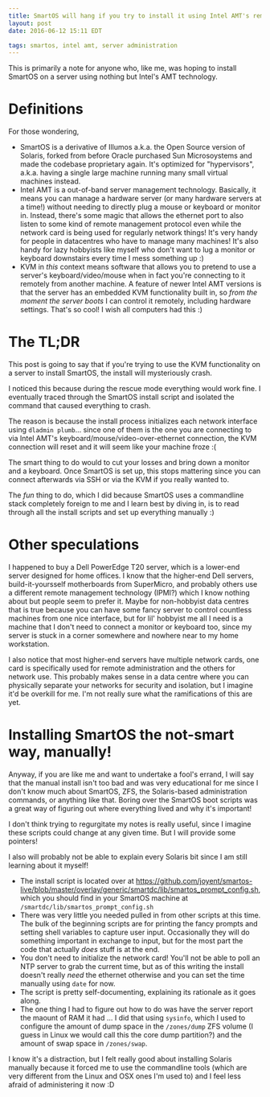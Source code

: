 ```yaml
---
title: SmartOS will hang if you try to install it using Intel AMT's remote desktop tool!
layout: post
date: 2016-06-12 15:11 EDT

tags: smartos, intel amt, server administration
---
```


This is primarily a note for anyone who, like me, was hoping to install SmartOS on a server using nothing but Intel's AMT technology.

Definitions
===========

For those wondering,

* SmartOS is a derivative of Illumos a.k.a. the Open Source version of Solaris, forked from before Oracle purchased Sun Microsoystems and made the codebase proprietary again. It's optimized for "hypervisors", a.k.a. having a single large machine running many small virtual machines instead.
* Intel AMT is a out-of-band server management technology. Basically, it means you can manage a hardware server (or many hardware servers at a time!) without needing to directly plug a mouse or keyboard or monitor in. Instead, there's some magic that allows the ethernet port to also listen to some kind of remote management protocol even while the network card is being used for regularly network things! It's very handy for people in datacentres who have to manage many machines! It's also handy for lazy hobbyists like myself who don't want to lug a monitor or keyboard downstairs every time I mess something up :)
* KVM in _this_ context means software that allows you to pretend to use a server's keyboard/video/mouse when in fact you're connecting to it remotely from another machine. A feature of newer Intel AMT versions is that the server has an embedded KVM functionality built in, so _from the moment the server boots_ I can control it remotely, including hardware settings. That's so cool! I wish all computers had this :)

The TL;DR
===========
This post is going to say that if you're trying to use the KVM functionality on a server to install SmartOS, the install will mysteriously crash.

I noticed this because during the rescue mode everything would work fine. I eventually traced through the SmartOS install script and isolated the command that caused everything to crash.

The reason is because the install process initializes each network interface using `dladmin plumb`... since one of them is the one you are connecting to via Intel AMT's keyboard/mouse/video-over-ethernet connection, the KVM connection will reset and it will seem like your machine froze :(

The smart thing to do would to cut your losses and bring down a monitor and a keyboard. Once SmartOS is set up, this stops mattering since you can connect afterwards via SSH or via the KVM if you really wanted to.

The _fun_ thing to do, which I did because SmartOS uses a commandline stack completely foreign to me and I learn best by diving in, is to read through all the install scripts and set up everything manually :)

Other speculations
=====

I happened to buy a Dell PowerEdge T20 server, which is a lower-end server designed for home offices. I know that the higher-end Dell servers, build-it-yoursself motherboards from SuperMicro, and probably others use a different remote management technology (IPMI?) which I know nothing about but people seem to prefer it.
Maybe for non-hobbyist data centres that is true because you can have some fancy server to control countless machines from one nice interface, but for lil' hobbyist me all I need is a machine that I don't need to connect a monitor or keyboard too, since my server is stuck in a corner somewhere and nowhere near to my home workstation.

I also notice that most higher-end servers have multiple network cards, one card is specifically used for remote administration and the others for network use. This probably makes sense in a data centre where you can physically separate your networks for security and isolation, but I imagine it'd be overkill for me. I'm not really sure what the ramifications of this are yet.

Installing SmartOS the not-smart way, manually!
===

Anyway, if you are like me and want to undertake a fool's errand, I will say that the manual install isn't too bad and was very educational for me since I don't know much about SmartOS, ZFS, the Solaris-based administration commands, or anything like that. Boring over the SmartOS boot scripts was a great way of figuring out where everything lived and why it's important!

I don't think trying to regurgitate my notes is really useful, since I imagine these scripts could change at any given time. But I will provide some pointers!

I also will probably not be able to explain every Solaris bit since I am still learning about it myself!

* The install script is located over at https://github.com/joyent/smartos-live/blob/master/overlay/generic/smartdc/lib/smartos_prompt_config.sh, which you should find in your SmartOS machine at `/smartdc/lib/smartos_prompt_config.sh`
* There was very little you needed pulled in from other scripts at this time. The bulk of the beginning scripts are for printing the fancy prompts and setting shell variables to capture user input. Occasionally they will do something important in exchange to input, but for the most part the code that actually _does_ stuff is at the end.
* You don't need to initialize the network card! You'll not be able to poll an NTP server to grab the current time, but as of this writing the install doesn't really _need_ the ethernet otherwise and you can set the time manually using `date` for now.
* The script is pretty self-documenting, explaining its rationale as it goes along.
* The one thing I had to figure out how to do was have the server report the maount of RAM it had ... I did that using `sysinfo`, which I used to configure the amount of dump space in the `/zones/dump` ZFS volume (I guess in Linux we would call this the core dump partition?)  and the amount of swap space in `/zones/swap`.

I know it's a distraction, but I felt really good about installing Solaris manually because it forced me to use the commandline tools (which are very different from the Linux and OSX ones I'm used to) and I feel less afraid of administering it now :D
